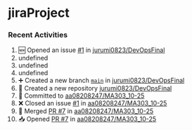 # jiraProject

### Recent Activities
<!--START_SECTION:activity-->
1. 🆕 Opened an issue [#1](https://github.com/jurumi0823/DevOpsFinal/issues/1) in [jurumi0823/DevOpsFinal](https://github.com/jurumi0823/DevOpsFinal)
2. undefined
3. undefined
4. undefined
5. ➕ Created a new branch [`main`](https://github.com/jurumi0823/DevOpsFinal/tree/main) in [jurumi0823/DevOpsFinal](https://github.com/jurumi0823/DevOpsFinal)
6. 🎉 Created a new repository [jurumi0823/DevOpsFinal](https://github.com/jurumi0823/DevOpsFinal)
7. 📝 Committed to [aa08208247/MA303_10-25](https://github.com/aa08208247/MA303_10-25/commit/ed62315bf44951aad36f1811b9374db1b44cbf31)
8. ❌ Closed an issue [#1](https://github.com/aa08208247/MA303_10-25/issues/1) in [aa08208247/MA303_10-25](https://github.com/aa08208247/MA303_10-25)
9. 🔀 Merged [PR #7](https://github.com/aa08208247/MA303_10-25/pull/7) in [aa08208247/MA303_10-25](https://github.com/aa08208247/MA303_10-25)
10. 📥 Opened [PR #7](https://github.com/aa08208247/MA303_10-25/pull/7) in [aa08208247/MA303_10-25](https://github.com/aa08208247/MA303_10-25)
<!--END_SECTION:activity-->
